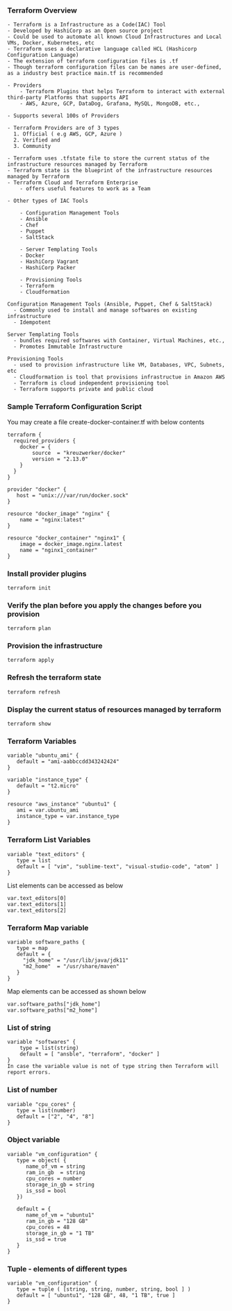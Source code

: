 ### Terraform Overview
```
- Terraform is a Infrastructure as a Code(IAC) Tool
- Developed by HashiCorp as an Open source project
- Could be used to automate all known Cloud Infrastructures and Local VMs, Docker, Kubernetes, etc
- Terraform uses a declarative language called HCL (Hashicorp Configuration Language)
- The extension of terraform configuration files is .tf
- Though terraform configuration files can be names are user-defined, as a industry best practice main.tf is recommended

- Providers
    - Terraform Plugins that helps Terraform to interact with external third-party Platforms that supports API
    - AWS, Azure, GCP, DataDog, Grafana, MySQL, MongoDB, etc.,
    
- Supports several 100s of Providers

- Terraform Providers are of 3 types
  1. Official ( e.g AWS, GCP, Azure )
  2. Verified and
  3. Community
  
- Terraform uses .tfstate file to store the current status of the infrastructure resources managed by Terraform
- Terraform state is the blueprint of the infrastructure resources managed by Terraform
- Terraform Cloud and Terraform Enterprise 
	- offers useful features to work as a Team
	
- Other types of IAC Tools

    - Configuration Management Tools
	- Ansible
	- Chef
	- Puppet
	- SaltStack

    - Server Templating Tools
	- Docker
	- HashiCorp Vagrant
	- HashiCorp Packer

    - Provisioning Tools
	- Terraform
	- Cloudformation

Configuration Management Tools (Ansible, Puppet, Chef & SaltStack)
  - Commonly used to install and manage softwares on existing infrastructure
  - Idempotent

Server Templating Tools
  - bundles required softwares with Container, Virtual Machines, etc.,
  - Promotes Immutable Infrastructure

Provisioning Tools
  - used to provision infrastructure like VM, Databases, VPC, Subnets, etc
  - Cloudformation is tool that provisions infrastructue in Amazon AWS
  - Terraform is cloud independent provisioning tool
  - Terraform supports private and public cloud
```

### Sample Terraform Configuration Script

You may create a file create-docker-container.tf with below contents

```
terraform {
  required_providers {
	docker = {
		source  = "kreuzwerker/docker"
		version = "2.13.0"
	}
  }
}

provider "docker" {
   host = "unix:///var/run/docker.sock"
}

resource "docker_image" "nginx" {
	name = "nginx:latest"
}

resource "docker_container" "nginx1" {
	image = docker_image.nginx.latest
	name = "nginx1_container"
}
```

### Install provider plugins
```
terraform init
```

### Verify the plan before you apply the changes before you provision
```
terraform plan
```

### Provision the infrastructure
```
terraform apply
```

### Refresh the terraform state
```
terraform refresh
```

### Display the current status of resources managed by terraform
```
terraform show
```

### Terraform Variables
```
variable "ubuntu_ami" {
   default = "ami-aabbccdd343242424"
}

variable "instance_type" {
   default = "t2.micro"
}

resource "aws_instance" "ubuntu1" {
   ami = var.ubuntu_ami
   instance_type = var.instance_type 
}
``` 

### Terraform List Variables
```
variable "text_editors" {
   type = list
   default = [ "vim", "sublime-text", "visual-studio-code", "atom" ]
}
```
List elements can be accessed as below
```
var.text_editors[0]
var.text_editors[1]
var.text_editors[2]
```

### Terraform Map variable
```
variable software_paths {
   type = map
   default = {
     "jdk_home" = "/usr/lib/java/jdk11"
     "m2_home"  = "/usr/share/maven"
   }
}
```

Map elements can be accessed as shown below
```
var.software_paths["jdk_home"]
var.software_paths["m2_home"]
```

### List of string
```
variable "softwares" {
    type = list(string)
    default = [ "ansble", "terraform", "docker" ]
}
In case the variable value is not of type string then Terraform will report errors.
```

### List of number
```
variable "cpu_cores" {
   type = list(number)
   default = ["2", "4", "8"]
}
```

### Object variable
```
variable "vm_configuration" {
   type = object( {
      name_of_vm = string
      ram_in_gb  = string
      cpu_cores = number
      storage_in_gb = string
      is_ssd = bool
   })

   default = {
      name_of_vm = "ubuntu1"
      ram_in_gb = "128 GB"
      cpu_cores = 48
      storage_in_gb = "1 TB"
      is_ssd = true
   }
}
```

### Tuple - elements of different types 
```
variable "vm_configuration" {
   type = tuple ( [string, string, number, string, bool ] )
   default = [ "ubuntu1", "128 GB", 48, "1 TB", true ]
}
```

